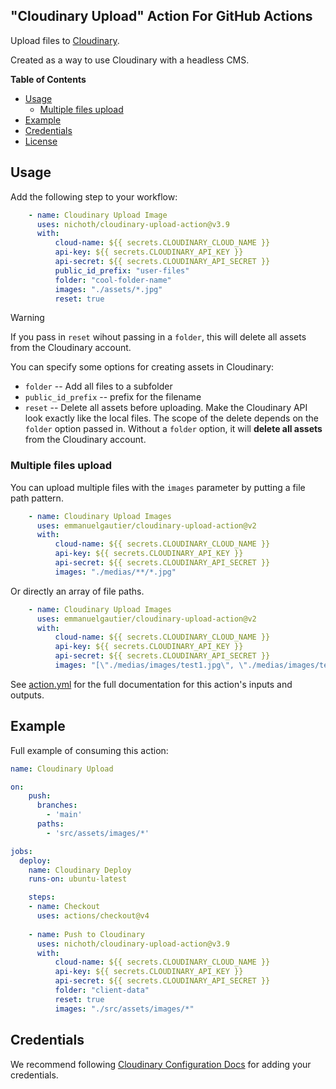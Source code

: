 ## "Cloudinary Upload" Action For GitHub Actions

Upload files to [Cloudinary](https://cloudinary.com/).

Created as a way to use Cloudinary with a headless CMS.

**Table of Contents**

<!-- toc -->

- [Usage](#usage)
  * [Multiple files upload](#multiple-files-upload)
- [Example](#example)
- [Credentials](#credentials)
- [License](#license)

<!-- tocstop -->

## Usage

Add the following step to your workflow:

```yaml
    - name: Cloudinary Upload Image
      uses: nichoth/cloudinary-upload-action@v3.9
      with:
          cloud-name: ${{ secrets.CLOUDINARY_CLOUD_NAME }}
          api-key: ${{ secrets.CLOUDINARY_API_KEY }}
          api-secret: ${{ secrets.CLOUDINARY_API_SECRET }}
          public_id_prefix: "user-files"
          folder: "cool-folder-name"
          images: "./assets/*.jpg"
          reset: true
```

> [!WARNING]  
> If you pass in `reset` wihout passing in a `folder`, this will delete
> all assets from the Cloudinary account.

You can specify some options for creating assets in Cloudinary:

* `folder` -- Add all files to a subfolder
* `public_id_prefix` -- prefix for the filename
* `reset` -- Delete all assets before uploading. Make the Cloudinary API look
  exactly like the local files. The scope of the delete depends on the `folder`
  option passed in. Without a `folder` option, it will **delete all assets**
  from the Cloudinary account.
 

### Multiple files upload

You can upload multiple files with the `images` parameter by putting a file
path pattern.

```yaml
    - name: Cloudinary Upload Images
      uses: emmanuelgautier/cloudinary-upload-action@v2
      with:
          cloud-name: ${{ secrets.CLOUDINARY_CLOUD_NAME }}
          api-key: ${{ secrets.CLOUDINARY_API_KEY }}
          api-secret: ${{ secrets.CLOUDINARY_API_SECRET }}
          images: "./medias/**/*.jpg"
```

Or directly an array of file paths.

```yaml
    - name: Cloudinary Upload Images
      uses: emmanuelgautier/cloudinary-upload-action@v2
      with:
          cloud-name: ${{ secrets.CLOUDINARY_CLOUD_NAME }}
          api-key: ${{ secrets.CLOUDINARY_API_KEY }}
          api-secret: ${{ secrets.CLOUDINARY_API_SECRET }}
          images: "[\"./medias/images/test1.jpg\", \"./medias/images/test2.jpg\"]"
```

See [action.yml](action.yml) for the full documentation for this action's
inputs and outputs.

## Example
Full example of consuming this action:

```yml
name: Cloudinary Upload

on:
    push:
      branches:
        - 'main'
      paths:
        - 'src/assets/images/*'

jobs:
  deploy:
    name: Cloudinary Deploy
    runs-on: ubuntu-latest

    steps:
    - name: Checkout
      uses: actions/checkout@v4
    
    - name: Push to Cloudinary
      uses: nichoth/cloudinary-upload-action@v3.9
      with:
          cloud-name: ${{ secrets.CLOUDINARY_CLOUD_NAME }}
          api-key: ${{ secrets.CLOUDINARY_API_KEY }}
          api-secret: ${{ secrets.CLOUDINARY_API_SECRET }}
          folder: "client-data"
          reset: true
          images: "./src/assets/images/*"
```

## Credentials

We recommend following [Cloudinary Configuration Docs](https://cloudinary.com/documentation/node_integration#configuration)
for adding your credentials.
